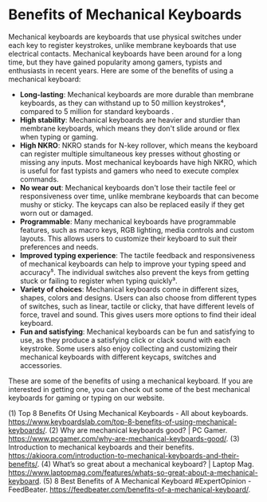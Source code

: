 # Benefits of Mechanical Keyboards

Mechanical keyboards are keyboards that use physical switches under each key to register keystrokes, unlike membrane keyboards that use electrical contacts. Mechanical keyboards have been around for a long time, but they have gained popularity among gamers, typists and enthusiasts in recent years. Here are some of the benefits of using a mechanical keyboard:

- **Long-lasting**: Mechanical keyboards are more durable than membrane keyboards, as they can withstand up to 50 million keystrokes⁴, compared to 5 million for standard keyboards .
- **High stability**: Mechanical keyboards are heavier and sturdier than membrane keyboards, which means they don't slide around or flex when typing or gaming.
- **High NKRO**: NKRO stands for N-key rollover, which means the keyboard can register multiple simultaneous key presses without ghosting or missing any inputs. Most mechanical keyboards have high NKRO, which is useful for fast typists and gamers who need to execute complex commands.
- **No wear out**: Mechanical keyboards don't lose their tactile feel or responsiveness over time, unlike membrane keyboards that can become mushy or sticky. The keycaps can also be replaced easily if they get worn out or damaged.
- **Programmable**: Many mechanical keyboards have programmable features, such as macro keys, RGB lighting, media controls and custom layouts. This allows users to customize their keyboard to suit their preferences and needs.
- **Improved typing experience**: The tactile feedback and responsiveness of mechanical keyboards can help to improve your typing speed and accuracy⁵. The individual switches also prevent the keys from getting stuck or failing to register when typing quickly³.
- **Variety of choices**: Mechanical keyboards come in different sizes, shapes, colors and designs. Users can also choose from different types of switches, such as linear, tactile or clicky, that have different levels of force, travel and sound. This gives users more options to find their ideal keyboard.
- **Fun and satisfying**: Mechanical keyboards can be fun and satisfying to use, as they produce a satisfying click or clack sound with each keystroke. Some users also enjoy collecting and customizing their mechanical keyboards with different keycaps, switches and accessories.

These are some of the benefits of using a mechanical keyboard. If you are interested in getting one, you can check out some of the best mechanical keyboards for gaming or typing on our website.

(1) Top 8 Benefits Of Using Mechanical Keyboards - All about keyboards. https://www.keyboardslab.com/top-8-benefits-of-using-mechanical-keyboards/.
(2) Why are mechanical keyboards good? | PC Gamer. https://www.pcgamer.com/why-are-mechanical-keyboards-good/.
(3) Introduction to mechanical keyboards and their benefits. https://akioora.com/introduction-to-mechanical-keyboards-and-their-benefits/.
(4) What’s so great about a mechanical keyboard? | Laptop Mag. https://www.laptopmag.com/features/whats-so-great-about-a-mechanical-keyboard.
(5) 8 Best Benefits of A Mechanical Keyboard #ExpertOpinion - FeedBeater. https://feedbeater.com/benefits-of-a-mechanical-keyboard/.
